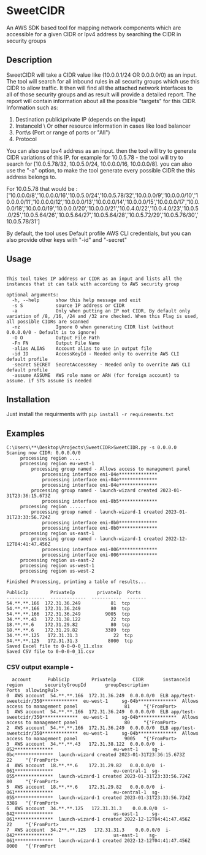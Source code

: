 # SweetCIDR
An AWS SDK based tool for mapping network components which are accessible for a given CIDR or Ipv4 address by searching the CIDR in security groups

## Description
SweetCIDR will take a CIDR value like (10.0.0.1/24 OR 0.0.0.0/0) as an input.
The tool will search for all inbound rules in all security groups which use this CIDR to allow traffic.
It then will find all the attached network interfaces to all of those security groups and as result will provide a detailed report.
The report will contain information about all the possible "targets" for this CIDR.
Information such as: 
  1. Destination public\private IP (depends on the input)
  2. InstanceId \ Or other resource information in cases like load balancer
  3. Port\s (Port or range of ports or "All")
  4. Protocol

You can also use Ipv4 address as an input. then the tool will try to generate CIDR variations of this IP.
for example for 10.0.5.78 - the tool will try to search for [10.0.5.78/32, 10.0.5.0/24,  10.0.0.0/16, 10.0.0.0/8].
you can also use the "-a" option, to make the tool generate every possible CIDR the this address belongs to.

For 10.0.5.78 that would be :
['10.0.0.0/8','10.0.0.0/16','10.0.5.0/24','10.0.5.78/32','10.0.0.0/9','10.0.0.0/10','10.0.0.0/11','10.0.0.0/12','10.0.0.0/13','10.0.0.0/14','10.0.0.0/15','10.0.0.0/17','10.0.0.0/18','10.0.0.0/19','10.0.0.0/20','10.0.0.0/21','10.0.4.0/22','10.0.4.0/23','10.0.5.0/25','10.0.5.64/26','10.0.5.64/27','10.0.5.64/28','10.0.5.72/29','10.0.5.76/30','10.0.5.78/31']

By default, the tool uses Default profile AWS CLI credentials, but you can also provide other keys with "-id" and "-secret"

## Usage

```usage: SweetCIDR.py [-h] [-s S] [-a] [-nz] [-O O] [-Fn FN] [-alias ALIAS] [-id ID] [-secret SECRET] [-assume ASSUME]

This tool takes IP address or CIDR as an input and lists all the instances that it can talk with according to AWS security group

optional arguments:
  -h, --help      show this help message and exit
  -s S            source IP address or CIDR
  -a              Only when putting an IP not CIDR, By default only variation of /8, /16, /24 and /32 are checked. When this Flag is used, all possible CIDRs are scanned
  -nz             Ignore 0 when generating CIDR list (without 0.0.0.0/0 - Default is to ignore)
  -O O            Output File Path
  -Fn FN          Output File Name
  -alias ALIAS    Account alias to use in output file
  -id ID          AccessKeyId - Needed only to overrite AWS CLI default profile
  -secret SECRET  SecretAccessKey - Needed only to overrite AWS CLI default profile
  -assume ASSUME  AWS role name or ARN (for foreign account) to assume. if STS assume is needed

```
## Installation
Just install the requirments with 
 ``` pip install -r requirements.txt ```

## Examples

```
C:\Users\**\Desktop\Projects\SweetCIDR>SweetCIDR.py -s 0.0.0.0
Scaning now CIDR: 0.0.0.0/0
     processing region ....
     processing region eu-west-1
         processing group named - Allows access to management panel
             processing interface eni-04e**************
             processing interface eni-04e**************
             processing interface eni-04e**************
         processing group named - launch-wizard created 2023-01-31T23:36:15.673Z
             processing interface eni-0b5**************
     processing region ......
         processing group named - launch-wizard-1 created 2023-01-31T23:33:56.724Z
             processing interface eni-0b0**************
             processing interface eni-0b0**************
     processing region us-east-1
         processing group named - launch-wizard-1 created 2022-12-12T04:41:47.456Z
             processing interface eni-006**************
             processing interface eni-006**************
     processing region us-east-2
     processing region us-west-1
     processing region us-west-2

Finished Processing, printing a table of results...

PublicIp        PrivateIp        privateIp  Ports
--------------  -------------  -----------  -------
54.**.**.166  172.31.36.249           81  tcp
54.**.**.166  172.31.36.249           80  tcp
54.**.**.166  172.31.36.249         9005  tcp
34.**.**.43   172.31.38.122           22  tcp
18.**.**.6    172.31.29.82            80  tcp
18.**.**.6    172.31.29.82          3389  tcp
34.**.**.125   172.31.31.3             22  tcp
34.**.**.125   172.31.31.3           8000  tcp
Saved Excel file to 0-0-0-0_11.xlsx
Saved CSV file to 0-0-0-0_11.csv
```
### CSV output example -
```  
  account      PublicIp        PrivateIp      CIDR       instanceId                               region        securityGroupId       groupDescription                                  Ports  allowingRul>
0  AWS account  54.**.**.166  172.31.36.249  0.0.0.0/0  ELB app/test-sweetcidr/350*************  eu-west-1     sg-04b**************  Allows access to management panel                 81     "{'FromPort>
1  AWS account  54.**.**.166  172.31.36.249  0.0.0.0/0  ELB app/test-sweetcidr/350*************  eu-west-1     sg-04b**************  Allows access to management panel                 80     "{'FromPort>
2  AWS account  54.**.**.166  172.31.36.249  0.0.0.0/0  ELB app/test-sweetcidr/350*************  eu-west-1     sg-04b**************  Allows access to management panel                 9005   "{'FromPort>
3  AWS account  34.**.**.43   172.31.38.122  0.0.0.0/0  i-052**************                      eu-west-1     sg-0bc**************  launch-wizard created 2023-01-31T23:36:15.673Z    22     "{'FromPort>
4  AWS account  18.**.**.6    172.31.29.82   0.0.0.0/0  i-061**************                      eu-central-1  sg-055**************  launch-wizard-1 created 2023-01-31T23:33:56.724Z  80     "{'FromPort>
5  AWS account  18.**.**.6    172.31.29.82   0.0.0.0/0  i-061**************                      eu-central-1  sg-055**************  launch-wizard-1 created 2023-01-31T23:33:56.724Z  3389   "{'FromPort>
6  AWS account  34.**.**.125   172.31.31.3    0.0.0.0/0  i-042**************                      us-east-1     sg-061**************  launch-wizard-1 created 2022-12-12T04:41:47.456Z  22     "{'FromPort>
7  AWS account  34.2**.**.125   172.31.31.3    0.0.0.0/0  i-042**************                      us-east-1    sg-061**************  launch-wizard-1 created 2022-12-12T04:41:47.456Z  8000   "{'FromPort
```


